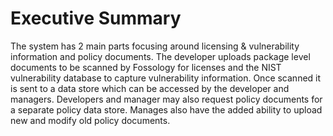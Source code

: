 
# Executive Summary

The system has 2 main parts focusing around licensing & vulnerability information and policy documents. The developer uploads package level documents to be scanned by Fossology for licenses and the NIST vulnerability database to capture vulnerability information. Once scanned it is sent to a data store which can be accessed by the developer and managers. Developers and manager may also request policy documents for a separate policy data store. Manages also have the added ability to upload new and modify old policy documents. 
